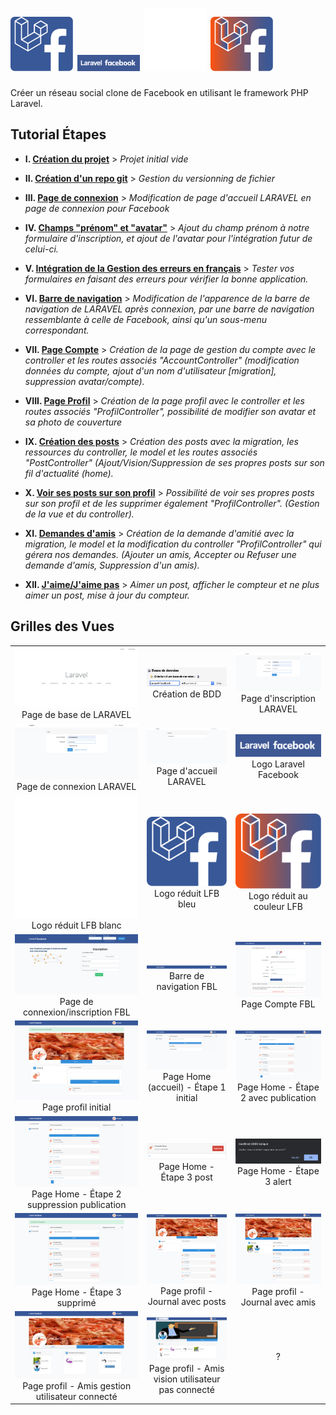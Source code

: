 <h1>
    <img class="m-0" src="public/img/logo-laravel-facebook-blue.svg" alt="Logo Laravel Facebook" width="100" height="auto"> 
    <img  class="bg-dark" src="docs/screens/logo-laravel-facebook.png" alt="Logo Laravel Facebook" width="100" height="auto"> 
    <img  class="bg-dark" src="public/img/logo-laravel-facebook.svg" alt="Logo Laravel Facebook" width="100" height="auto"> 
    <img class="m-0" src="public/img/logo-laravel-facebook-orange-blue.svg" alt="Logo Laravel Facebook" width="100" height="auto">
</h1>

Créer un réseau social clone de Facebook en utilisant le framework PHP Laravel.

## Tutorial Étapes

-   **I. [Création du projet](docs/creation-projet.md)** > _Projet initial vide_

-   **II. [Création d'un repo git](docs/creation-repo-git.md)** > _Gestion du versionning de fichier_

-   **III. [Page de connexion](docs/page-connexion.md)** > _Modification de page d'accueil LARAVEL en page de connexion pour Facebook_

-   **IV. [Champs "prénom" et "avatar"](docs/firstname-and-avatar.md)** > _Ajout du champ prénom à notre formulaire d'inscription, et ajout de l'avatar pour l'intégration futur de celui-ci._

-   **V. [Intégration de la Gestion des erreurs en français](docs/gestion-erreur-fr.md)** > _Tester vos formulaires en faisant des erreurs pour vérifier la bonne application._

-   **VI. [Barre de navigation](docs/barre-navigation.md)** > _Modification de l'apparence de la barre de navigation de LARAVEL après connexion, par une barre de navigation ressemblante à celle de Facebook, ainsi qu'un sous-menu correspondant._

-   **VII. [Page Compte](docs/page-compte.md)** > _Création de la page de gestion du compte avec le controller et les routes associés "AccountController" (modification données du compte, ajout d'un nom d'utilisateur \[migration], suppression avatar/compte)._

-   **VIII. [Page Profil](docs/page-profil.md)** > _Création de la page profil avec le controller et les routes associés "ProfilController", possibilité de modifier son avatar et sa photo de couverture_

-   **IX. [Création des posts](docs/posts.md)** > _Création des posts avec la migration, les ressources du controller, le model et les routes associés "PostController" (Ajout/Vision/Suppression de ses propres posts sur son fil d'actualité (home)._

-   **X. [Voir ses posts sur son profil](docs/page-profil-posts.md)** > _Possibilité de voir ses propres posts sur son profil et de les supprimer également "ProfilController". (Gestion de la vue et du controller)._

-   **XI. [Demandes d'amis](docs/amis.md)** > _Création de la demande d'amitié avec la migration, le model et la modification du controller "ProfilController" qui gérera nos demandes. (Ajouter un amis, Accepter ou Refuser une demande d'amis, Suppression d'un amis)._

-   **XII. [J'aime/J'aime pas](docs/like-unlike.md)** > _Aimer un post, afficher le compteur et ne plus aimer un post, mise à jour du compteur._

## Grilles des Vues

|                                                                                                                                       |                                                                                                                                      |                                                                                                                                |
| :-----------------------------------------------------------------------------------------------------------------------------------: | :----------------------------------------------------------------------------------------------------------------------------------: | :----------------------------------------------------------------------------------------------------------------------------: |
|                           ![docs/screens/localhost.png](docs/screens/localhost.png) Page de base de LARAVEL                           |                   ![docs/screens/PHPMyAdmin-CreateBDD.png](docs/screens/PHPMyAdmin-CreateBDD.png) Création de BDD                    |                  ![docs/screens/Base-register.png](docs/screens/Base-register.png) Page d'inscription LARAVEL                  |
|                         ![docs/screens/Base-login.png](docs/screens/Base-login.png) Page de connexion LARAVEL                         |                      ![docs/screens/Base-logged_in.png](docs/screens/Base-logged_in.png) Page d'accueil LARAVEL                      |                     ![Logo Laravel Facebook](docs/screens/logo-laravel-facebook.png) Logo Laravel Facebook                     |
|                         ![Logo Laravel Facebook](public/img/logo-laravel-facebook.svg) Logo réduit LFB blanc                          |                    ![Logo Laravel Facebook bleu](public/img/logo-laravel-facebook-blue.svg) Logo réduit LFB bleu                     |       ![Logo Laravel Facebook couleur FBL](public/img/logo-laravel-facebook-orange-blue.svg) Logo réduit au couleur LFB        |
|                     ![docs/screens/FB-welcome.png](docs/screens/FB-welcome.png) Page de connexion/inscription FBL                     |               ![docs/screens/FBL-barre-navigation.png](docs/screens/FBL-barre-navigation.png) Barre de navigation FBL                |                     ![docs/screens/FBL-page-compte.png](docs/screens/FBL-page-compte.png) Page Compte FBL                      |
|              ![docs/screens/profil-edit-avatar-cover.png](docs/screens/profil-edit-avatar-cover.png) Page profil initial              |               ![docs/screens/FBL-page-home.png](docs/screens/FBL-page-home.png) Page Home (accueil) - Étape 1 initial                | ![docs/screens/FBL-page-home-publication.png](docs/screens/FBL-page-home-publication.png) Page Home - Étape 2 avec publication |
| ![docs/screens/FBL-page-home-publication.png](docs/screens/FBL-page-home-publication.png) Page Home - Étape 2 suppression publication |                      ![docs/screens/FBL-post-supp.png](docs/screens/FBL-post-supp.png) Page Home - Étape 3 post                      |                 ![docs/screens/FBL-post-alert.png](docs/screens/FBL-post-alert.png) Page Home - Étape 3 alert                  |
|               ![docs/screens/FBL-page-home-supp.png](docs/screens/FBL-page-home-supp.png) Page Home - Étape 3 supprimé                |          ![docs/screens/FBL-page-profil-posts.png](docs/screens/FBL-page-profil-posts.png) Page profil - Journal avec posts          |     ![docs/screens/FBL-page-profil-journal.png](docs/screens/FBL-page-profil-journal.png) Page profil - Journal avec amis      |
|    ![docs/screens/FBL-page-profil-amis.png](docs/screens/FBL-page-profil-amis.png) Page profil - Amis gestion utilisateur connecté    | ![docs/screens/FBL-page-profil-amis1.png](docs/screens/FBL-page-profil-amis1.png) Page profil - Amis vision utilisateur pas connecté |                                                               ?                                                                |
